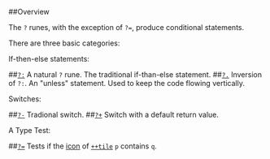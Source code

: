 ##Overview

The `?` runes, with the exception of `?=`, produce conditional statements.

There are three basic categories:

If-then-else statements:

##[`?:`]()  A natural `?` rune. The traditional if-than-else statement.
##[`?.`]()  Inversion of `?:`. An "unless" statement. Used to keep the code flowing vertically.

Switches:

##[`?-`]()  Tradional switch.
##[`?+`]()  Switch with a default return value.

A Type Test:

##[`?=`]()  Tests if the [icon]() of [`++tile`]() `p` contains `q`.



